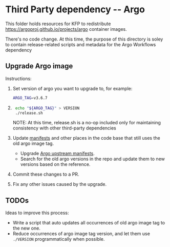 # Third Party dependency -- Argo

This folder holds resources for KFP to redistribute <https://argoproj.github.io/projects/argo>
container images.

There's no code change. At this time, the purpose of this directory is soley to contain
release-related scripts and metadata for the Argo Workflows dependency

## Upgrade Argo image

Instructions:

1. Set version of argo you want to upgrade to, for example:

    ```bash
    ARGO_TAG=v3.6.7
    ```

1. ```bash
    echo "${ARGO_TAG}" > VERSION
    ./release.sh
    ```

    NOTE: At this time, release.sh is a no-op included only for maintaining consistency with other third-party dependencies

1. Update [manifests](../../manifests) and other places in the code base that still uses the old argo image tag.
    * Upgrade [Argo upstream manifests](https://github.com/kubeflow/pipelines/blob/master/manifests/kustomize/third-party/argo/README.md#upgrade-argo).
    * Search for the old argo versions in the repo and update them to new versions based on the reference.

1. Commit these changes to a PR.

1. Fix any other issues caused by the upgrade.

## TODOs

Ideas to improve this process:

* Write a script that auto updates all occurrences of old argo image
tag to the new one.
* Reduce occurrences of argo image tag version, and let them use `./VERSION` programmatically when possible.
